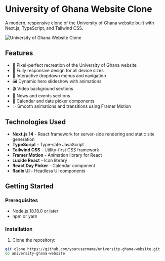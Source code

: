 # University of Ghana Website Clone

A modern, responsive clone of the University of Ghana website built with Next.js, TypeScript, and Tailwind CSS.

![University of Ghana Website Clone](public/images/campus-main.jpg)

## Features

- 🎨 Pixel-perfect recreation of the University of Ghana website
- 📱 Fully responsive design for all device sizes
- 🔄 Interactive dropdown menus and navigation
- 🖼️ Dynamic hero slideshow with animations
- 🎬 Video background sections
- 📰 News and events sections
- 📅 Calendar and date picker components
- ✨ Smooth animations and transitions using Framer Motion

## Technologies Used

- **Next.js 14** - React framework for server-side rendering and static site generation
- **TypeScript** - Type-safe JavaScript
- **Tailwind CSS** - Utility-first CSS framework
- **Framer Motion** - Animation library for React
- **Lucide React** - Icon library
- **React Day Picker** - Calendar component
- **Radix UI** - Headless UI components

## Getting Started

### Prerequisites

- Node.js 18.18.0 or later
- npm or yarn

### Installation

1. Clone the repository:

```bash
git clone https://github.com/yourusername/university-ghana-website.git
cd university-ghana-website